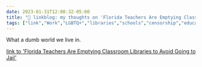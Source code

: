---date: 2023-01-31T12:08:32-05:00title: "🔗 linkblog: my thoughts on 'Florida Teachers Are Emptying Classroom Libraries to Avoid Going to Jail'"tags: ["link","Work","LGBTQ+","libraries","schools","censorship","education","Ron DeSantis","Florida"]---What a dumb world we live in.   [link to 'Florida Teachers Are Emptying Classroom Libraries to Avoid Going to Jail'](https://www.vice.com/en/article/bvmq54/florida-teachers-are-removing-classroom-libraries-to-avoid-going-to-jail)